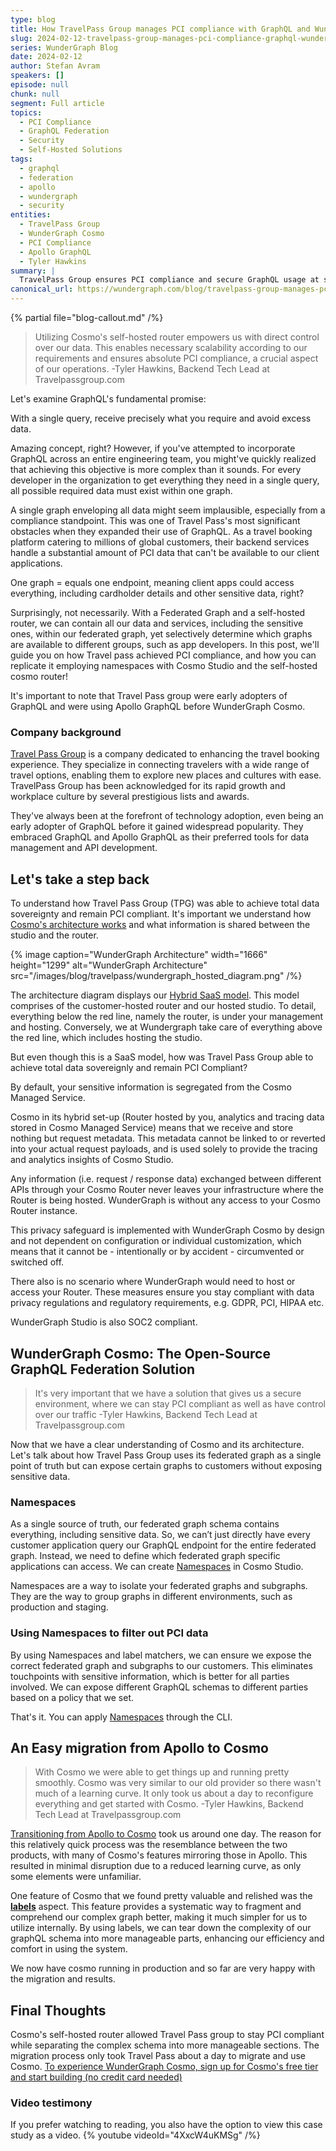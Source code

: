 ```yaml
---
type: blog
title: How TravelPass Group manages PCI compliance with GraphQL and WunderGraph Cosmo
slug: 2024-02-12-travelpass-group-manages-pci-compliance-graphql-wundergraph-cosmo
series: WunderGraph Blog
date: 2024-02-12
author: Stefan Avram
speakers: []
episode: null
chunk: null
segment: Full article
topics:
  - PCI Compliance
  - GraphQL Federation
  - Security
  - Self-Hosted Solutions
tags:
  - graphql
  - federation
  - apollo
  - wundergraph
  - security
entities:
  - TravelPass Group
  - WunderGraph Cosmo
  - PCI Compliance
  - Apollo GraphQL
  - Tyler Hawkins
summary: |
  TravelPass Group ensures PCI compliance and secure GraphQL usage at scale using WunderGraph Cosmo's self-hosted router and namespace filtering. This approach allows them to contain all data and services within a federated graph while selectively determining which graphs are available to different groups, maintaining security and compliance for sensitive payment data.
canonical_url: https://wundergraph.com/blog/travelpass-group-manages-pci-compliance-graphql-wundergraph-cosmo
---
```

{% partial file="blog-callout.md" /%}

> Utilizing Cosmo's self-hosted router empowers us with direct control over our data. This enables necessary scalability according to our requirements and ensures absolute PCI compliance, a crucial aspect of our operations.  -Tyler Hawkins, Backend Tech Lead at Travelpassgroup.com

Let's examine GraphQL's fundamental promise:

With a single query, receive precisely what you require and avoid excess data.

Amazing concept, right? However, if you've attempted to incorporate GraphQL across an entire engineering team, you might've quickly realized that achieving this objective is more complex than it sounds. For every developer in the organization to get everything they need in a single query, all possible required data must exist within one graph.

A single graph enveloping all data might seem implausible, especially from a compliance standpoint. This was one of Travel Pass's most significant obstacles when they expanded their use of GraphQL. As a travel booking platform catering to millions of global customers, their backend services handle a substantial amount of PCI data that can't be available to our client applications.

One graph = equals one endpoint, meaning client apps could access everything, including cardholder details and other sensitive data, right?

Surprisingly, not necessarily. With a Federated Graph and a self-hosted router, we can contain all our data and services, including the sensitive ones, within our federated graph, yet selectively determine which graphs are available to different groups, such as app developers. In this post, we'll guide you on how Travel pass achieved PCI compliance, and how you can replicate it employing namespaces with Cosmo Studio and the self-hosted cosmo router! 

It's important to note that Travel Pass group were early adopters of GraphQL and were using Apollo GraphQL before WunderGraph Cosmo.

### Company background

[Travel Pass Group](https://www.travelpassgroup.com/) is a company dedicated to enhancing the travel booking experience. They specialize in connecting travelers with a wide range of travel options, enabling them to explore new places and cultures with ease. TravelPass Group has been acknowledged for its rapid growth and workplace culture by several prestigious lists and awards.

They've always been at the forefront of technology adoption, even being an early adopter of GraphQL before it gained widespread popularity. They embraced GraphQL and Apollo GraphQL as their preferred tools for data management and API development. 


## 	Let's take a step back

To understand how Travel Pass Group (TPG) was able to achieve total data sovereignty and remain PCI compliant. It's important we understand how [Cosmo's architecture works](https://cosmo-docs.wundergraph.com/architecture) and what information is shared between the studio and the router. 

{% image caption="WunderGraph Architecture" width="1666" height="1299" alt="WunderGraph Architecture" src="/images/blog/travelpass/wundergraph_hosted_diagram.png" /%}

The architecture diagram displays our [Hybrid SaaS model](https://www.wundergraph.com/pricing). This model comprises of the customer-hosted router and our hosted studio. To detail, everything below the red line, namely the router, is under your management and hosting. Conversely, we at Wundergraph take care of everything above the red line, which includes hosting the studio.

But even though this is a SaaS model, how was Travel Pass Group able to achieve total data sovereignly and remain PCI Compliant? 

By default, your sensitive information is segregated from the Cosmo Managed Service.

Cosmo in its hybrid set-up (Router hosted by you, analytics and tracing data stored in Cosmo Managed Service) means that we receive and store nothing but request metadata. This metadata cannot be linked to or reverted into your actual request payloads, and is used solely to provide the tracing and analytics insights of Cosmo Studio.

Any information (i.e. request / response data) exchanged between different APIs through your Cosmo Router never leaves your infrastructure where the Router is being hosted. WunderGraph is without any access to your Cosmo Router instance.

This privacy safeguard is implemented with WunderGraph Cosmo by design and not dependent on configuration or individual customization, which means that it cannot be - intentionally or by accident - circumvented or switched off. 

There also is no scenario where WunderGraph would need to host or access your Router. These measures ensure you stay compliant with data privacy regulations and regulatory requirements, e.g. GDPR, PCI, HIPAA etc.

WunderGraph Studio is also SOC2 compliant.

##  WunderGraph Cosmo: The Open-Source GraphQL Federation Solution

> It's very important that we have a solution that gives us a secure environment, where we can stay PCI compliant as well as have control over our traffic  -Tyler Hawkins, Backend Tech Lead at Travelpassgroup.com

Now that we have a clear understanding of Cosmo and its architecture. Let's talk about how Travel Pass Group uses its federated graph as a single point of truth but can expose certain graphs to customers without exposing sensitive data. 

### Namespaces 

As a single source of truth, our federated graph schema contains everything, including sensitive data. So, we can’t just directly have every customer application query our GraphQL endpoint for the entire federated graph. Instead, we need to define which federated graph specific applications can access. We can create [Namespaces](https://cosmo-docs.wundergraph.com/cli/namespace) in Cosmo Studio.

Namespaces are a way to isolate your federated graphs and subgraphs. They are the way to group graphs in different environments, such as production and staging.

### Using Namespaces to filter out PCI data

By using Namespaces and label matchers, we can ensure we expose the correct federated graph and subgraphs to our customers. This eliminates touchpoints with sensitive information, which is better for all parties involved. We can expose different GraphQL schemas to different parties based on a policy that we set. 

That's it. You can apply [Namespaces](https://cosmo-docs.wundergraph.com/cli/namespace) through the CLI.


## An Easy migration from Apollo to Cosmo

> With Cosmo we were able to get things up and running pretty smoothly. Cosmo was very similar to our old provider so there wasn't much of a learning curve. It only took us about a day to reconfigure everything and get started with Cosmo. -Tyler Hawkins, Backend Tech Lead at Travelpassgroup.com

[Transitioning from Apollo to Cosmo](https://cosmo-docs.wundergraph.com/tutorial/switch-from-apollo-to-cosmo) took us around one day. The reason for this relatively quick process was the resemblance between the two products, with many of Cosmo's features mirroring those in Apollo. This resulted in minimal disruption due to a reduced learning curve, as only some elements were unfamiliar.

One feature of Cosmo that we found pretty valuable and relished was the [**labels**](https://cosmo-docs.wundergraph.com/cli/essentials#labels) aspect. This feature provides a systematic way to fragment and comprehend our complex graph better, making it much simpler for us to utilize internally. By using labels, we can tear down the complexity of our graphQL schema into more manageable parts, enhancing our efficiency and comfort in using the system.

We now have cosmo running in production and so far are very happy with the migration and results.


## Final Thoughts

Cosmo's self-hosted router allowed Travel Pass group to stay PCI compliant while separating the complex schema into more manageable sections. The migration process only took Travel Pass about a day to migrate and use Cosmo. [To experience WunderGraph Cosmo, sign up for Cosmo's free tier and start building (no credit card needed)](https://cosmo.wundergraph.com/login)


### Video testimony 
If you prefer watching to reading, you also have the option to view this case study as a video.
{% youtube videoId="4XxcW4uKMSg" /%}